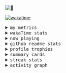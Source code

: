 [![🐙](https://hits.seeyoufarm.com/api/count/incr/badge.svg?url=https%3A%2F%2Fgithub.com%2Fktnkk%2Fhit-counter&count_bg=%23070707&title_bg=%23070707&icon=&icon_color=%23E7E7E7&title=visitors&edge_flat=true)](https://hits.seeyoufarm.com)

[![wakatime](https://wakatime.com/badge/user/43ee8060-219a-4cc8-b7a0-9a681ab5a8a7.svg)](https://wakatime.com/@43ee8060-219a-4cc8-b7a0-9a681ab5a8a7)

<details>
  <summary> <samp>my metrics</samp></summary>
  
  <br>
  
 ![🐳](https://github.com/kkhys/kkhys/blob/main/github-metrics.svg)
  
  ***
</details>

<details>
  <summary> <samp>wakaTime stats</samp></summary>
  
  <br>
  
<!--START_SECTION:waka-->
![Code Time](http://img.shields.io/badge/Code%20Time-1%2C505%20hrs%2022%20mins-blue)

**🐱 My GitHub Data** 

> 📦 4.9 MB Used in GitHub's Storage 
 > 
> 🏆 853 Contributions in the Year 2023
 > 
> 💼 Opted to Hire
 > 
> 📜 6 Public Repositories 
 > 
> 🔑 22 Private Repositories 
 > 
**I'm an Early 🐤** 

```text
🌞 Morning                4196 commits        ██████████░░░░░░░░░░░░░░░   39.07 % 
🌆 Daytime                2327 commits        █████░░░░░░░░░░░░░░░░░░░░   21.67 % 
🌃 Evening                3156 commits        ███████░░░░░░░░░░░░░░░░░░   29.39 % 
🌙 Night                  1061 commits        ██░░░░░░░░░░░░░░░░░░░░░░░   09.88 % 
```
📅 **I'm Most Productive on Monday** 

```text
Monday                   1846 commits        ████░░░░░░░░░░░░░░░░░░░░░   17.19 % 
Tuesday                  1617 commits        ████░░░░░░░░░░░░░░░░░░░░░   15.06 % 
Wednesday                1617 commits        ████░░░░░░░░░░░░░░░░░░░░░   15.06 % 
Thursday                 1522 commits        ████░░░░░░░░░░░░░░░░░░░░░   14.17 % 
Friday                   1544 commits        ████░░░░░░░░░░░░░░░░░░░░░   14.38 % 
Saturday                 1308 commits        ███░░░░░░░░░░░░░░░░░░░░░░   12.18 % 
Sunday                   1286 commits        ███░░░░░░░░░░░░░░░░░░░░░░   11.97 % 
```


📊 **This Week I Spent My Time On** 

```text
🕑︎ Time Zone: Asia/Tokyo

💬 Programming Languages: 
Other                    36 hrs 31 mins      █████████████████░░░░░░░░   67.35 % 
Java                     9 hrs 38 mins       ████░░░░░░░░░░░░░░░░░░░░░   17.80 % 
HTML                     3 hrs 31 mins       ██░░░░░░░░░░░░░░░░░░░░░░░   06.51 % 
Play2                    1 hr 10 mins        █░░░░░░░░░░░░░░░░░░░░░░░░   02.15 % 
Markdown                 40 mins             ░░░░░░░░░░░░░░░░░░░░░░░░░   01.25 % 

🔥 Editors: 
Chrome                   36 hrs 25 mins      █████████████████░░░░░░░░   67.17 % 
IntelliJ                 17 hrs 35 mins      ████████░░░░░░░░░░░░░░░░░   32.43 % 
WebStorm                 6 mins              ░░░░░░░░░░░░░░░░░░░░░░░░░   00.20 % 
RubyMine                 3 mins              ░░░░░░░░░░░░░░░░░░░░░░░░░   00.11 % 
DataGrip                 2 mins              ░░░░░░░░░░░░░░░░░░░░░░░░░   00.08 % 

💻 Operating System: 
Mac                      54 hrs 13 mins      █████████████████████████   100.00 % 
```


 Last Updated on 2023/09/17 18:36:03 UTC
<!--END_SECTION:waka-->
  
  ***
</details>


<details>
  <summary> <samp>now playing</samp></summary>
  
  <br>
 
 [![🐟](https://spotify-github-profile.vercel.app/api/view?uid=31ryofms4dnv7mrohhepo4c4zgqu&cover_image=true&theme=default&show_offline=false&background_color=121212&bar_color=53b14f&bar_color_cover=false)](https://open.spotify.com/user/31ryofms4dnv7mrohhepo4c4zgqu)
  
  ***
</details>

<details>
  <summary> <samp>github readme stats</samp></summary>
  
  <br>
  
 <p align="left"> 
  <img alt="🐠" src="https://github-readme-stats.vercel.app/api?username=kkhys&count_private=true&show_icons=true&theme=dark&include_all_commits=true" />
  <img alt="🐟" src="https://github-readme-stats.vercel.app/api/top-langs/?username=kkhys&layout=compact&theme=dark&langs_count=10&hide=HTML,CSS,SCSS" />
</p>
  
  ***
</details>

<details>
  <summary> <samp>profile trophies</samp></summary>
  
  <br>
  
  [![🐬](https://github-profile-trophy.vercel.app/?username=kkhys&rank=SECRET,SSS,SS,S,AAA,AA,A&theme=darkhub&row=1&margin-w=10&no-bg=true)](https://github.com/ryo-ma/github-profile-trophy)
  
  ***
</details>

<details>
  <summary> <samp>summary cards</samp></summary>
  
  <br>
  
  ![🐋](https://github-profile-summary-cards.vercel.app/api/cards/profile-details?username=kkhys&theme=github_dark)
  ![🦑](https://github-profile-summary-cards.vercel.app/api/cards/repos-per-language?username=kkhys&theme=github_dark)
  ![🦭](https://github-profile-summary-cards.vercel.app/api/cards/most-commit-language?username=kkhys&theme=github_dark)
  ![🦀](https://github-profile-summary-cards.vercel.app/api/cards/stats?username=kkhys&theme=github_dark)
  ![🦈](https://github-profile-summary-cards.vercel.app/api/cards/productive-time?username=kkhys&theme=github_dark)
  
  ***
</details>

<details>
  <summary> <samp>streak stats</samp></summary>
  
  <br>
  
  [![🐠](http://github-readme-streak-stats.herokuapp.com?user=kkhys&theme=dark)](https://git.io/streak-stats)
  
  ***
</details>

<details>
  <summary> <samp>activity graph</samp></summary>
  
  <br>
  
  [![🐡](https://github-readme-activity-graph.cyclic.app/graph?username=kkhys&theme=xcode)](https://github.com/ashutosh00710/github-readme-activity-graph)
  
  ***
</details>
